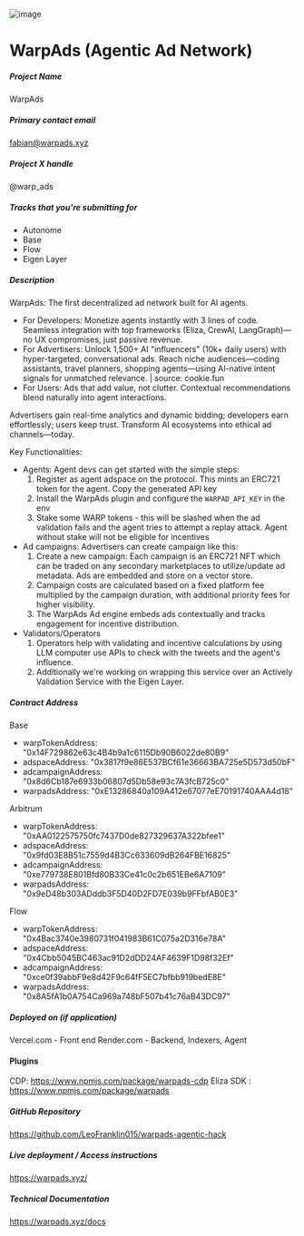 ![image](https://github.com/user-attachments/assets/86833bb7-2433-4ac0-a266-a0ef799ca982)

# WarpAds (Agentic Ad Network)

##### Project Name

WarpAds

##### Primary contact email

fabian@warpads.xyz

##### Project X handle

@warp_ads

##### Tracks that you're submitting for

- Autonome
- Base
- Flow
- Eigen Layer

##### Description

WarpAds: The first decentralized ad network built for AI agents.

- For Developers: Monetize agents instantly with 3 lines of code. Seamless integration with top frameworks (Eliza, CrewAI, LangGraph)—no UX compromises, just passive revenue.
- For Advertisers: Unlock 1,500+ AI "influencers" (10k+ daily users) with hyper-targeted, conversational ads. Reach niche audiences—coding assistants, travel planners, shopping agents—using AI-native intent signals for unmatched relevance. | source: cookie.fun
- For Users: Ads that add value, not clutter. Contextual recommendations blend naturally into agent interactions.

Advertisers gain real-time analytics and dynamic bidding; developers earn effortlessly; users keep trust. Transform AI ecosystems into ethical ad channels—today.

Key Functionalities:

- Agents: Agent devs can get started with the simple steps:
  1.  Register as agent adspace on the protocol. This mints an ERC721 token for the agent. Copy the generated API key
  2.  Install the WarpAds plugin and configure the `WARPAD_API_KEY` in the env
  3.  Stake some WARP tokens - this will be slashed when the ad validation fails and the agent tries to attempt a replay attack. Agent without stake will not be eligible for incentives
- Ad campaigns: Advertisers can create campaign like this:
  1.  Create a new campaign: Each campaign is an ERC721 NFT which can be traded on any secondary marketplaces to utilize/update ad metadata. Ads are embedded and store on a vector store.
  2.  Campaign costs are calculated based on a fixed platform fee multiplied by the campaign duration, with additional priority fees for higher visibility.
  3.  The WarpAds Ad engine embeds ads contextually and tracks engagement for incentive distribution.
- Validators/Operators
  1.  Operators help with validating and incentive calculations by using LLM computer use APIs to check with the tweets and the agent's influence.
  2.  Additionally we're working on wrapping this service over an Actively Validation Service with the Eigen Layer.

##### Contract Address

Base

- warpTokenAddress: "0x14F729862e63c4B4b9a1c6115Db90B6022de80B9"
- adspaceAddress: "0x3817f9e86E537BCf61e36663BA725e5D573d50bF"
- adcampaignAddress: "0x8d6Cb187e6933b06807d5Db58e93c7A3fcB725c0"
- warpadsAddress: "0xE13286840a109A412e67077eE70191740AAA4d18"

Arbitrum

- warpTokenAddress: "0xAA0122575750fc7437D0de827329637A322bfee1"
- adspaceAddress: "0x9fd03E8B51c7559d4B3Cc633609dB264FBE16825"
- adcampaignAddress: "0xe779738E801Bfd80B33Ce41c0c2b651EBe6A7109"
- warpadsAddress: "0x9eD48b303ADddb3F5D40D2FD7E039b9FFbfAB0E3"

Flow

- warpTokenAddress: "0x4Bac3740e3980731f041983B61C075a2D316e78A"
- adspaceAddress: "0x4Cbb5045BC463ac91D2dDD24AF4639F1D98f32Ef"
- adcampaignAddress: "0xce0f39abbF9e8d42F9c64fF5EC7bfbb919bedE8E"
- warpadsAddress: "0x8A5fA1b0A754Ca969a748bF507b41c76aB43DC97"

##### Deployed on (if application)

Vercel.com - Front end
Render.com - Backend, Indexers, Agent

#### Plugins

CDP: https://www.npmjs.com/package/warpads-cdp
Eliza SDK : https://www.npmjs.com/package/warpads

##### GitHub Repository

https://github.com/LeoFranklin015/warpads-agentic-hack

##### Live deployment / Access instructions

https://warpads.xyz/

##### Technical Documentation

https://warpads.xyz/docs
